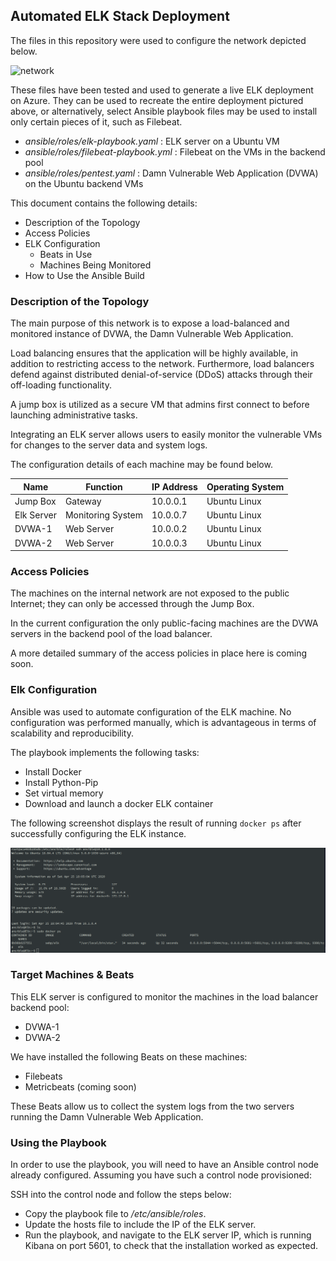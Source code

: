 ## Automated ELK Stack Deployment

The files in this repository were used to configure the network depicted below.

![network](Images/network.png)

These files have been tested and used to generate a live ELK deployment on Azure. They can be used to recreate the entire deployment pictured above, or alternatively, select Ansible playbook files may be used to install only certain pieces of it, such as Filebeat.

  - _ansible/roles/elk-playbook.yaml_ : ELK server on a Ubuntu VM
  - _ansible/roles/filebeat-playbook.yml_ : Filebeat on the VMs in the backend pool
  - _ansible/roles/pentest.yaml_ : Damn Vulnerable Web Application (DVWA) on the Ubuntu backend VMs

This document contains the following details:
- Description of the Topology
- Access Policies
- ELK Configuration
  - Beats in Use
  - Machines Being Monitored
- How to Use the Ansible Build


### Description of the Topology

The main purpose of this network is to expose a load-balanced and monitored instance of DVWA, the Damn Vulnerable Web Application.

Load balancing ensures that the application will be highly available, in addition to restricting access to the network.
Furthermore, load balancers defend against distributed denial-of-service (DDoS) attacks through their off-loading functionality.

A jump box is utilized as a secure VM that admins first connect to before launching administrative tasks. 

Integrating an ELK server allows users to easily monitor the vulnerable VMs for changes to the server data and system logs.


The configuration details of each machine may be found below.


| Name        | Function           | IP Address | Operating System |
|-------------|--------------------|------------|------------------|
| Jump Box    | Gateway            | 10.0.0.1   | Ubuntu Linux     |
| Elk Server  | Monitoring System  | 10.0.0.7   | Ubuntu Linux     |
| DVWA-1      | Web Server         | 10.0.0.2   | Ubuntu Linux     |
| DVWA-2      | Web Server         | 10.0.0.3   | Ubuntu Linux     |

### Access Policies

The machines on the internal network are not exposed to the public Internet; they can only be accessed through the Jump Box. 

In the current configuration the only public-facing machines are the DVWA servers in the backend pool of the load balancer.  

A more detailed summary of the access policies in place here is coming soon.


### Elk Configuration

Ansible was used to automate configuration of the ELK machine. No configuration was performed manually, which is advantageous in terms of scalability and reproducibility.

The playbook implements the following tasks:
- Install Docker
- Install Python-Pip
- Set virtual memory
- Download and launch a docker ELK container

The following screenshot displays the result of running `docker ps` after successfully configuring the ELK instance.

![TODO: Update the path with the name of your screenshot of docker ps output](Images/docker.png)

### Target Machines & Beats
This ELK server is configured to monitor the machines in the load balancer backend pool:
- DVWA-1
- DVWA-2


We have installed the following Beats on these machines:
- Filebeats
- Metricbeats (coming soon)

These Beats allow us to collect the system logs from the two servers running the Damn Vulnerable Web Application.  

### Using the Playbook
In order to use the playbook, you will need to have an Ansible control node already configured. Assuming you have such a control node provisioned:

SSH into the control node and follow the steps below:
- Copy the playbook file to _/etc/ansible/roles_.
- Update the hosts file to include the IP of the ELK server.
- Run the playbook, and navigate to the ELK server IP, which is running Kibana on port 5601, to check that the installation worked as expected.



